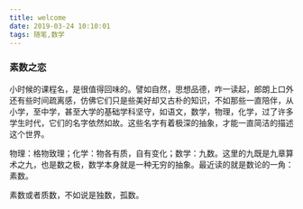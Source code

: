 ```yaml
---
title: welcome
date: 2019-03-24 10:10:01
tags: 随笔,数学
---
```


### 素数之恋

小时候的课程名，是很值得回味的。譬如自然，思想品德，咋一读起，郎朗上口外还有些时间疏离感，仿佛它们只是些美好却又古朴的知识，不如那些一直陪伴，从小学，至中学，甚至大学的基础学科坚守，如语文，数学，物理，化学，过了许多学生时代，它们的名字依然如故。这些名字有着极深的抽象，才能一直简洁的描述这个世界。

物理：格物致理；化学：物各有质，自有变化；数学：九数。这里的九既是九章算术之九，也是数之极，数学本身就是一种无穷的抽象。最近读的就是数论的一角：素数。

素数或者质数，不如说是独数，孤数。



